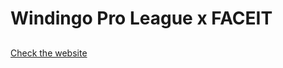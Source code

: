 # Windingo Pro League x FACEIT
##
[Check the website](https://joacogambra.github.io/WindingoProLeague/)
